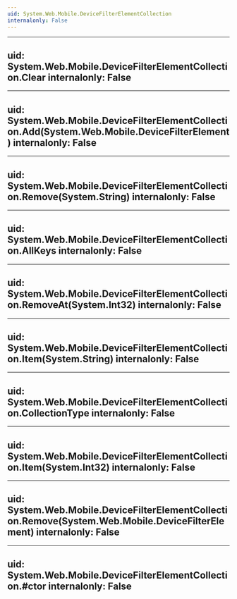 ```yaml
---
uid: System.Web.Mobile.DeviceFilterElementCollection
internalonly: False
---
```


---
uid: System.Web.Mobile.DeviceFilterElementCollection.Clear
internalonly: False
---

---
uid: System.Web.Mobile.DeviceFilterElementCollection.Add(System.Web.Mobile.DeviceFilterElement)
internalonly: False
---

---
uid: System.Web.Mobile.DeviceFilterElementCollection.Remove(System.String)
internalonly: False
---

---
uid: System.Web.Mobile.DeviceFilterElementCollection.AllKeys
internalonly: False
---

---
uid: System.Web.Mobile.DeviceFilterElementCollection.RemoveAt(System.Int32)
internalonly: False
---

---
uid: System.Web.Mobile.DeviceFilterElementCollection.Item(System.String)
internalonly: False
---

---
uid: System.Web.Mobile.DeviceFilterElementCollection.CollectionType
internalonly: False
---

---
uid: System.Web.Mobile.DeviceFilterElementCollection.Item(System.Int32)
internalonly: False
---

---
uid: System.Web.Mobile.DeviceFilterElementCollection.Remove(System.Web.Mobile.DeviceFilterElement)
internalonly: False
---

---
uid: System.Web.Mobile.DeviceFilterElementCollection.#ctor
internalonly: False
---
